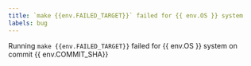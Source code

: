 ```yaml
---
title: `make {{env.FAILED_TARGET}}` failed for {{ env.OS }} system 
labels: bug
---
```

Running `make {{env.FAILED_TARGET}}` failed for {{ env.OS }} system on commit {{ env.COMMIT_SHA}}
